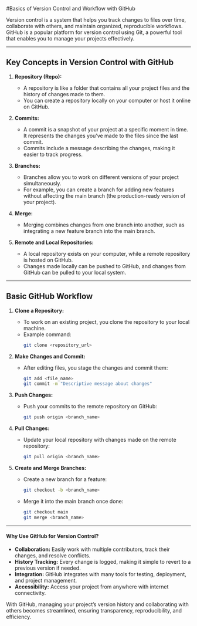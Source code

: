 #Basics of Version Control and Workflow with GitHub

Version control is a system that helps you track changes to files over time, collaborate with others, and maintain organized, reproducible workflows. GitHub is a popular platform for version control using Git, a powerful tool that enables you to manage your projects effectively.

---

## **Key Concepts in Version Control with GitHub**

1. **Repository (Repo):**
   - A repository is like a folder that contains all your project files and the history of changes made to them.
   - You can create a repository locally on your computer or host it online on GitHub.

2. **Commits:**
   - A commit is a snapshot of your project at a specific moment in time. It represents the changes you’ve made to the files since the last commit.
   - Commits include a message describing the changes, making it easier to track progress.

3. **Branches:**
   - Branches allow you to work on different versions of your project simultaneously.  
   - For example, you can create a branch for adding new features without affecting the main branch (the production-ready version of your project).

4. **Merge:**
   - Merging combines changes from one branch into another, such as integrating a new feature branch into the main branch.

5. **Remote and Local Repositories:**
   - A local repository exists on your computer, while a remote repository is hosted on GitHub.
   - Changes made locally can be pushed to GitHub, and changes from GitHub can be pulled to your local system.

---

## **Basic GitHub Workflow**

1. **Clone a Repository:**
   - To work on an existing project, you clone the repository to your local machine.
   - Example command:  
     ```bash
     git clone <repository_url>
     ```

2. **Make Changes and Commit:**
   - After editing files, you stage the changes and commit them:
     ```bash
     git add <file_name>
     git commit -m "Descriptive message about changes"
     ```

3. **Push Changes:**
   - Push your commits to the remote repository on GitHub:
     ```bash
     git push origin <branch_name>
     ```

4. **Pull Changes:**
   - Update your local repository with changes made on the remote repository:
     ```bash
     git pull origin <branch_name>
     ```

5. **Create and Merge Branches:**
   - Create a new branch for a feature:
     ```bash
     git checkout -b <branch_name>
     ```
   - Merge it into the main branch once done:
     ```bash
     git checkout main
     git merge <branch_name>
     ```

---

#### **Why Use GitHub for Version Control?**
- **Collaboration:** Easily work with multiple contributors, track their changes, and resolve conflicts.
- **History Tracking:** Every change is logged, making it simple to revert to a previous version if needed.
- **Integration:** GitHub integrates with many tools for testing, deployment, and project management.
- **Accessibility:** Access your project from anywhere with internet connectivity.

With GitHub, managing your project’s version history and collaborating with others becomes streamlined, ensuring transparency, reproducibility, and efficiency.
